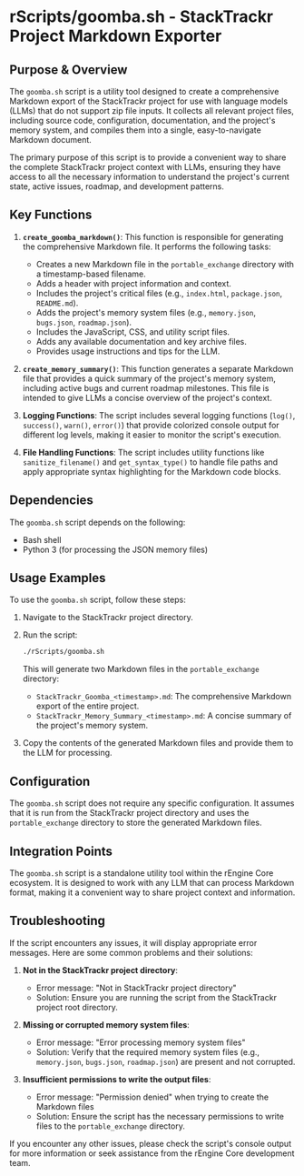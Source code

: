 # rScripts/goomba.sh - StackTrackr Project Markdown Exporter

## Purpose & Overview

The `goomba.sh` script is a utility tool designed to create a comprehensive Markdown export of the StackTrackr project for use with language models (LLMs) that do not support zip file inputs. It collects all relevant project files, including source code, configuration, documentation, and the project's memory system, and compiles them into a single, easy-to-navigate Markdown document.

The primary purpose of this script is to provide a convenient way to share the complete StackTrackr project context with LLMs, ensuring they have access to all the necessary information to understand the project's current state, active issues, roadmap, and development patterns.

## Key Functions

1. **`create_goomba_markdown()`**: This function is responsible for generating the comprehensive Markdown file. It performs the following tasks:
   - Creates a new Markdown file in the `portable_exchange` directory with a timestamp-based filename.
   - Adds a header with project information and context.
   - Includes the project's critical files (e.g., `index.html`, `package.json`, `README.md`).
   - Adds the project's memory system files (e.g., `memory.json`, `bugs.json`, `roadmap.json`).
   - Includes the JavaScript, CSS, and utility script files.
   - Adds any available documentation and key archive files.
   - Provides usage instructions and tips for the LLM.

1. **`create_memory_summary()`**: This function generates a separate Markdown file that provides a quick summary of the project's memory system, including active bugs and current roadmap milestones. This file is intended to give LLMs a concise overview of the project's context.

1. **Logging Functions**: The script includes several logging functions (`log()`, `success()`, `warn()`, `error()`) that provide colorized console output for different log levels, making it easier to monitor the script's execution.

1. **File Handling Functions**: The script includes utility functions like `sanitize_filename()` and `get_syntax_type()` to handle file paths and apply appropriate syntax highlighting for the Markdown code blocks.

## Dependencies

The `goomba.sh` script depends on the following:

- Bash shell
- Python 3 (for processing the JSON memory files)

## Usage Examples

To use the `goomba.sh` script, follow these steps:

1. Navigate to the StackTrackr project directory.
2. Run the script:

   ```bash
   ./rScripts/goomba.sh
   ```

   This will generate two Markdown files in the `portable_exchange` directory:

   - `StackTrackr_Goomba_<timestamp>.md`: The comprehensive Markdown export of the entire project.
   - `StackTrackr_Memory_Summary_<timestamp>.md`: A concise summary of the project's memory system.

1. Copy the contents of the generated Markdown files and provide them to the LLM for processing.

## Configuration

The `goomba.sh` script does not require any specific configuration. It assumes that it is run from the StackTrackr project directory and uses the `portable_exchange` directory to store the generated Markdown files.

## Integration Points

The `goomba.sh` script is a standalone utility tool within the rEngine Core ecosystem. It is designed to work with any LLM that can process Markdown format, making it a convenient way to share project context and information.

## Troubleshooting

If the script encounters any issues, it will display appropriate error messages. Here are some common problems and their solutions:

1. **Not in the StackTrackr project directory**:
   - Error message: "Not in StackTrackr project directory"
   - Solution: Ensure you are running the script from the StackTrackr project root directory.

1. **Missing or corrupted memory system files**:
   - Error message: "Error processing memory system files"
   - Solution: Verify that the required memory system files (e.g., `memory.json`, `bugs.json`, `roadmap.json`) are present and not corrupted.

1. **Insufficient permissions to write the output files**:
   - Error message: "Permission denied" when trying to create the Markdown files
   - Solution: Ensure the script has the necessary permissions to write files to the `portable_exchange` directory.

If you encounter any other issues, please check the script's console output for more information or seek assistance from the rEngine Core development team.
